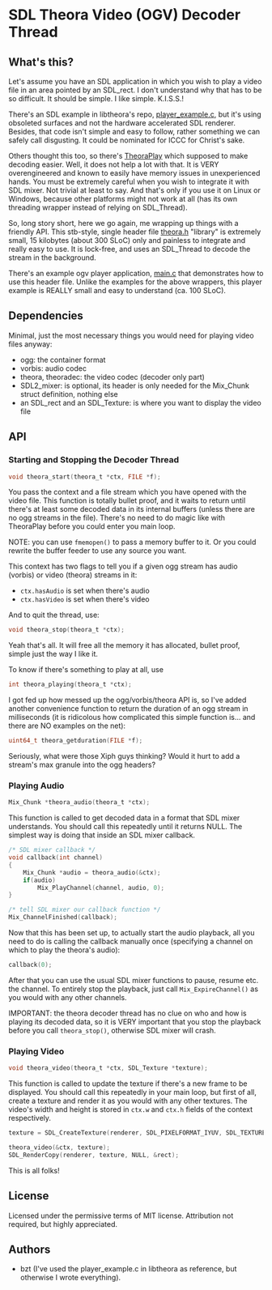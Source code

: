 SDL Theora Video (OGV) Decoder Thread
=====================================

What's this?
------------

Let's assume you have an SDL application in which you wish to play a video file in an area pointed by an SDL_rect. I don't
understand why that has to be so difficult. It should be simple. I like simple. K.I.S.S.!

There's an SDL example in libtheora's repo, [player_example.c](https://github.com/xiph/theora/blob/master/examples/player_example.c),
but it's using obsoleted surfaces and not the hardware accelerated SDL renderer. Besides, that code isn't simple and easy to
follow, rather something we can safely call disgusting. It could be nominated for ICCC for Christ's sake.

Others thought this too, so there's [TheoraPlay](https://github.com/icculus/theoraplay) which supposed to make decoding easier.
Well, it does not help a lot with that. It is VERY overengineered and known to easily have memory issues in unexperienced hands.
You must be extremely careful when you wish to integrate it with SDL mixer. Not trivial at least to say. And that's only if
you use it on Linux or Windows, because other platforms might not work at all (has its own threading wrapper instead of relying
on SDL_Thread).

So, long story short, here we go again, me wrapping up things with a friendly API. This stb-style, single header file
[theora.h](https://gitlab.com/bztsrc/sdlogv/blob/main/theora.h) "library" is extremely small, 15 kilobytes (about 300 SLoC) only
and painless to integrate and really easy to use. It is lock-free, and uses an SDL_Thread to decode the stream in the background.

There's an example ogv player application, [main.c](https://gitlab.com/bztsrc/sdlogv/blob/main/main.c) that demonstrates how to
use this header file. Unlike the examples for the above wrappers, this player example is REALLY small and easy to understand
(ca. 100 SLoC).

Dependencies
------------

Minimal, just the most necessary things you would need for playing video files anyway:

- ogg: the container format
- vorbis: audio codec
- theora, theoradec: the video codec (decoder only part)
- SDL2_mixer: is optional, its header is only needed for the Mix_Chunk struct definition, nothing else
- an SDL_rect and an SDL_Texture: is where you want to display the video file

API
---

### Starting and Stopping the Decoder Thread

```c
void theora_start(theora_t *ctx, FILE *f);
```
You pass the context and a file stream which you have opened with the video file. This function is totally bullet proof,
and it waits to return until there's at least some decoded data in its internal buffers (unless there are no ogg streams
in the file). There's no need to do magic like with TheoraPlay before you could enter you main loop.

NOTE: you can use `fmemopen()` to pass a memory buffer to it. Or you could rewrite the buffer feeder to use any source you want.

This context has two flags to tell you if a given ogg stream has audio (vorbis) or video (theora) streams in it:

- `ctx.hasAudio` is set when there's audio
- `ctx.hasVideo` is set when there's video

And to quit the thread, use:
```c
void theora_stop(theora_t *ctx);
```
Yeah that's all. It will free all the memory it has allocated, bullet proof, simple just the way I like it.

To know if there's something to play at all, use
```c
int theora_playing(theora_t *ctx);
```

I got fed up how messed up the ogg/vorbis/theora API is, so I've added another convenience function to return the duration
of an ogg stream in milliseconds (it is ridicolous how complicated this simple function is... and there are NO examples on
the net):
```c
uint64_t theora_getduration(FILE *f);
```
Seriously, what were those Xiph guys thinking? Would it hurt to add a stream's max granule into the ogg headers?

### Playing Audio

```c
Mix_Chunk *theora_audio(theora_t *ctx);
```
This function is called to get decoded data in a format that SDL mixer understands. You should call this repeatedly until
it returns NULL. The simplest way is doing that inside an SDL mixer callback.

```c
/* SDL mixer callback */
void callback(int channel)
{
    Mix_Chunk *audio = theora_audio(&ctx);
    if(audio)
        Mix_PlayChannel(channel, audio, 0);
}

/* tell SDL mixer our callback function */
Mix_ChannelFinished(callback);
```
Now that this has been set up, to actually start the audio playback, all you need to do is calling the callback manually once
(specifying a channel on which to play the theora's audio):
```c
callback(0);
```
After that you can use the usual SDL mixer functions to pause, resume etc. the channel. To entirely stop the playback, just
call `Mix_ExpireChannel()` as you would with any other channels.

IMPORTANT: the theora decoder thread has no clue on who and how is playing its decoded data, so it is VERY important that you
stop the playback before you call `theora_stop()`, otherwise SDL mixer will crash.

### Playing Video

```c
void theora_video(theora_t *ctx, SDL_Texture *texture);
```
This function is called to update the texture if there's a new frame to be displayed. You should call this repeatedly in your
main loop, but first of all, create a texture and render it as you would with any other textures. The video's width and
height is stored in `ctx.w` and `ctx.h` fields of the context respectively.
```c
texture = SDL_CreateTexture(renderer, SDL_PIXELFORMAT_IYUV, SDL_TEXTUREACCESS_STREAMING, ctx.w, ctx.h);

theora_video(&ctx, texture);
SDL_RenderCopy(renderer, texture, NULL, &rect);
```

This is all folks!

License
-------

Licensed under the permissive terms of MIT license. Attribution not required, but highly appreciated.

Authors
-------

- bzt (I've used the player_example.c in libtheora as reference, but otherwise I wrote everything).
